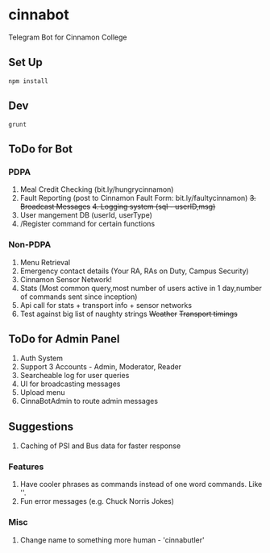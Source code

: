 # cinnabot
Telegram Bot for Cinnamon College

## Set Up

`npm install`

## Dev

`grunt`

## ToDo for Bot

### PDPA
1. Meal Credit Checking (bit.ly/hungrycinnamon)
2. Fault Reporting (post to Cinnamon Fault Form: bit.ly/faultycinnamon)
~~3. Broadcast Messages~~
~~4. Logging system (sql - userID,msg)~~
5. User mangement DB (userId, userType)
6. /Register command for certain functions

### Non-PDPA

1. Menu Retrieval
2. Emergency contact details (Your RA, RAs on Duty, Campus Security)
3. Cinnamon Sensor Network!
4. Stats (Most common query,most number of users active in 1 day,number of commands sent since inception)
5. Api call for stats + transport info + sensor networks
6. Test against big list of naughty strings
~~Weather~~
~~Transport timings~~


## ToDo for Admin Panel

1. Auth System
2. Support 3 Accounts - Admin, Moderator, Reader
3. Searcheable log for user queries
4. UI for broadcasting messages
5. Upload menu
6. CinnaBotAdmin to route admin messages 

## Suggestions

1. Caching of PSI and Bus data for faster response

### Features

1. Have cooler phrases as commands instead of one word commands. Like ''.
2. Fun error messages (e.g. Chuck Norris Jokes)

### Misc

1. Change name to something more human - 'cinnabutler'
